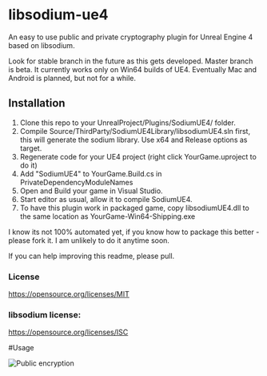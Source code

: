 # libsodium-ue4
An easy to use public and private cryptography plugin for Unreal Engine 4 based on libsodium.

Look for stable branch in the future as this gets developed. Master branch is beta. It currently works only on Win64 builds of UE4. Eventually Mac and Android is planned, but not for a while.

## Installation

1. Clone this repo to your UnrealProject/Plugins/SodiumUE4/ folder.
2. Compile Source/ThirdParty/SodiumUE4Library/libsodiumUE4.sln first, this will generate the sodium library. Use x64 and Release options as target.
3. Regenerate code for your UE4 project (right click YourGame.uproject to do it)
4. Add "SodiumUE4" to YourGame.Build.cs in PrivateDependencyModuleNames
5. Open and Build your game in Visual Studio.
6. Start editor as usual, allow it to compile SodiumUE4.
7. To have this plugin work in packaged game, copy libsodiumUE4.dll to the same location as YourGame-Win64-Shipping.exe

I know its not 100% automated yet, if you know how to package this better - please fork it. I am unlikely to do it anytime soon.

If you can help improving this readme, please pull.

### License
https://opensource.org/licenses/MIT

### libsodium license:
https://opensource.org/licenses/ISC


#Usage

![Public encryption](http://i.imgur.com/ezgBj7v.jpg)
